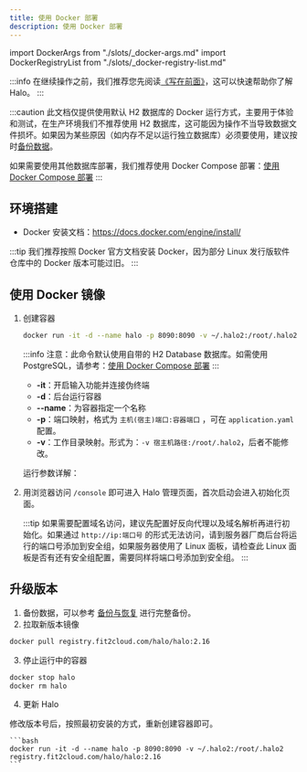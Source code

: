 ```yaml
---
title: 使用 Docker 部署
description: 使用 Docker 部署
---
```


import DockerArgs from "./slots/_docker-args.md"
import DockerRegistryList from "./slots/_docker-registry-list.md"

:::info
在继续操作之前，我们推荐您先阅读[《写在前面》](../prepare)，这可以快速帮助你了解 Halo。
:::

:::caution
此文档仅提供使用默认 H2 数据库的 Docker 运行方式，主要用于体验和测试，在生产环境我们不推荐使用 H2 数据库，这可能因为操作不当导致数据文件损坏。如果因为某些原因（如内存不足以运行独立数据库）必须要使用，建议按时[备份数据](../../user-guide/backup.md)。

如果需要使用其他数据库部署，我们推荐使用 Docker Compose 部署：[使用 Docker Compose 部署](./docker-compose)
:::

## 环境搭建

- Docker 安装文档：<https://docs.docker.com/engine/install/>

:::tip
我们推荐按照 Docker 官方文档安装 Docker，因为部分 Linux 发行版软件仓库中的 Docker 版本可能过旧。
:::

## 使用 Docker 镜像

<DockerRegistryList />

1. 创建容器

    ```bash
    docker run -it -d --name halo -p 8090:8090 -v ~/.halo2:/root/.halo2 registry.fit2cloud.com/halo/halo:2.16
    ```

    :::info
    注意：此命令默认使用自带的 H2 Database 数据库。如需使用 PostgreSQL，请参考：[使用 Docker Compose 部署](./docker-compose)
    :::

    - **-it**：开启输入功能并连接伪终端
    - **-d**：后台运行容器
    - **--name**：为容器指定一个名称
    - **-p**：端口映射，格式为 `主机(宿主)端口:容器端口` ，可在 `application.yaml` 配置。
    - **-v**：工作目录映射。形式为：`-v 宿主机路径:/root/.halo2`，后者不能修改。

    运行参数详解：

    <DockerArgs />

1. 用浏览器访问 `/console` 即可进入 Halo 管理页面，首次启动会进入初始化页面。

    :::tip
    如果需要配置域名访问，建议先配置好反向代理以及域名解析再进行初始化。如果通过 `http://ip:端口号` 的形式无法访问，请到服务器厂商后台将运行的端口号添加到安全组，如果服务器使用了 Linux 面板，请检查此 Linux 面板是否有还有安全组配置，需要同样将端口号添加到安全组。
    :::

## 升级版本

1. 备份数据，可以参考 [备份与恢复](../../user-guide/backup.md) 进行完整备份。
2. 拉取新版本镜像

  ```bash
  docker pull registry.fit2cloud.com/halo/halo:2.16
  ```

3. 停止运行中的容器

  ```bash
  docker stop halo
  docker rm halo
  ```

4. 更新 Halo

  修改版本号后，按照最初安装的方式，重新创建容器即可。

    ```bash
    docker run -it -d --name halo -p 8090:8090 -v ~/.halo2:/root/.halo2 registry.fit2cloud.com/halo/halo:2.16
    ```
